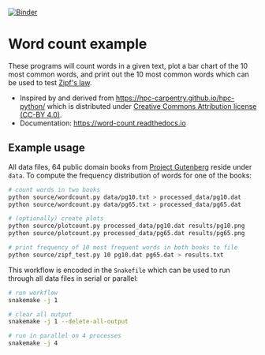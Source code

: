 [![Binder](https://mybinder.org/badge_logo.svg)](https://mybinder.org/v2/gh/enccs/word-count-hpda/HEAD)
# Word count example

These programs will count words in a given text, plot a bar chart of the 10
most common words, and print out the 10 most common words which can be used to test [Zipf's
law](https://en.wikipedia.org/wiki/Zipf%27s_law).

- Inspired by and derived from https://hpc-carpentry.github.io/hpc-python/
  which is distributed under
  [Creative Commons Attribution license (CC-BY 4.0)](https://creativecommons.org/licenses/by/4.0/).
- Documentation: https://word-count.readthedocs.io

## Example usage

All data files, 64 public domain books from [Project Gutenberg](https://www.gutenberg.org/)
reside under `data`. To compute the frequency distribution of words for one of the books:

```bash
# count words in two books
python source/wordcount.py data/pg10.txt > processed_data/pg10.dat
python source/wordcount.py data/pg65.txt > processed_data/pg65.dat

# (optionally) create plots
python source/plotcount.py processed_data/pg10.dat results/pg10.png
python source/plotcount.py processed_data/pg65.dat results/pg65.png

# print frequency of 10 most frequent words in both books to file
python source/zipf_test.py 10 pg10.dat pg65.dat > results.txt
```

This workflow is encoded in the `Snakefile` which can be used to run
through all data files in serial or parallel:
```bash
# run workflow 
snakemake -j 1

# clear all output
snakemake -j 1 --delete-all-output

# run in parallel on 4 processes
snakemake -j 4
```

